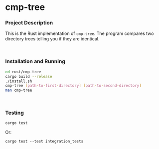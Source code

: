 # cmp-tree

### Project Description

This is the Rust implementation of `cmp-tree`. The program compares two
directory trees telling you if they are identical.

&nbsp;

### Installation and Running

```bash
cd rust/cmp-tree
cargo build --release
./install.sh
cmp-tree [path-to-first-directory] [path-to-second-directory]
man cmp-tree
```

&nbsp;

### Testing

```
cargo test
```

Or:

```
cargo test --test integration_tests
```
